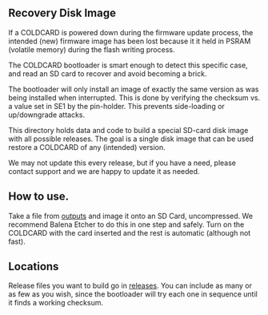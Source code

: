 ## Recovery Disk Image


If a COLDCARD is powered down during the firmware update process, the
intended (new) firmware image has been lost because it it held in
PSRAM (volatile memory) during the flash writing process.

The COLDCARD bootloader is smart enough to detect this specific case, 
and read an SD card to recover and avoid becoming a brick.

The bootloader will only install an image of exactly the same version
as was being installed when interrupted. This is done by verifying
the checksum vs. a value set in SE1 by the pin-holder. This prevents
side-loading or up/downgrade attacks.

This directory holds data and code to build a special SD-card disk
image with all possible releases. The goal is a single disk image that
can be used restore a COLDCARD of any (intended) version.

We may not update this every release, but if you have a need, please 
contact support and we are happy to update it as needed.

## How to use.

Take a file from [outputs](outputs) and image it onto an SD Card,
uncompressed. We recommend Balena Etcher to do this in one step and
safely. Turn on the COLDCARD with the card inserted and the rest is
automatic (although not fast).

## Locations

Release files you want to build go in [releases](releases). You can
include as many or as few as you wish, since the bootloader will
try each one in sequence until it finds a working checksum.


